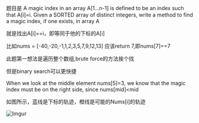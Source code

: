 题目是 A magic index in an array A[1...n-1] is defined to be an index such that A[i]=i. Given a SORTED array of distinct integers, write a method to find a magic index, if one exists, in array A


就是找出A[i]==i，即等同于他的下标的A[i]


比如nums = [-40,-20,-1,1,2,3,5,7,9,12,13] 应该return 7,即nums[7]==7


此题第一想法是遍历整个数组,brute force的方法挨个找

但是binary search可以更快捷


When we look at the middle element nums[5]=3, we know that the magic index must be on the right side, since nums[mid]<mid

如图所示，蓝线是下标的轨迹，橙线是可能的Nums[i]的轨迹

![Imgur](http://i.imgur.com/24WUx97.png)
